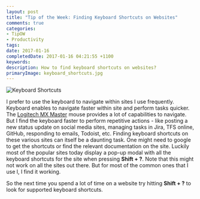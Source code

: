 ```yaml
---
layout: post
title: "Tip of the Week: Finding Keyboard Shortcuts on Websites"
comments: true
categories: 
- TipOW
- Productivity
tags: 
date: 2017-01-16
completedDate: 2017-01-16 04:21:55 +1100
keywords: 
description: How to find keyboard shortcuts on websites?
primaryImage: keyboard_shortcuts.jpg
---
```


<img alt="Keyboard Shortcuts" src="/images/keyboard_shortcuts.jpg" />

I prefer to use the keyboard to navigate within sites I use frequently. Keyboard enables to navigate faster within site and perform tasks quicker. The [Logitech MX Master](http://www.rahulpnath.com/blog/review-six-months-and-counting-logitech-mx-master/) mouse provides a lot of capabilities to navigate. But I find the keyboard faster to perform repetitive actions - like posting a new status update on social media sites, managing tasks in Jira, TFS online, GitHub, responding to emails, Todoist, etc. Finding keyboard shortcuts on these various sites can itself be a daunting task. One might need to google to get the shortcuts or find the relevant documentation on the site. Luckily most of the popular sites today display a pop-up modal with all the keyboard shortcuts for the site when pressing **Shift + ?**. Note that this might not work on all the sites out there. But for most of the common ones that I use l, I find it working. 

So the next time you spend a lot of time on a website try hitting **Shift + ?** to look for supported keyboard shortcuts.